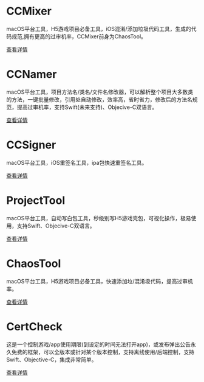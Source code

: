 # CCMixer
macOS平台工具，H5游戏项目必备工具，iOS混淆/添加垃圾代码工具，生成的代码规范,拥有更高的过审机率，CCMixer前身为ChaosTool。

[查看详情](./cc/CCMixer)

# CCNamer
macOS平台工具，项目方法名/类名/文件名修改器，可以解析整个项目大多数类的方法，一键批量修改，引用处自动修改，效率高，省时省力，修改后的方法名规范，提高过审机率，支持Swift(未来支持)、Objecive-C双语言。

[查看详情](./cc/CCNamer)

# CCSigner
macOS平台工具，iOS重签名工具，ipa包快速重签名工具。

[查看详情](./cc/CCSigner)

# ProjectTool
macOS平台工具，自动写白包工具，秒级别写H5游戏壳包，可视化操作，极易使用，支持Swift、Objecive-C双语言。

[查看详情](./ProjectTool)

# ChaosTool
macOS平台工具，H5游戏项目必备工具，快速添加垃/混淆圾代码，提高过审机率。

[查看详情](./ChaosTool)

# CertCheck
这是一个控制游戏/app使用期限(到设定的时间无法打开app)，或发布弹出公告永久免费的框架，可以全版本或针对某个版本控制，支持离线使用/后端控制，支持Swift、Objective-C，集成非常简单。

[查看详情](./CertCheck)



